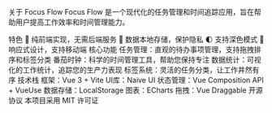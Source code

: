 关于 Focus Flow
Focus Flow 是一个现代化的任务管理和时间追踪应用，旨在帮助用户提高工作效率和时间管理能力。

特色
🚀 纯前端实现，无需后端服务
💾 数据本地存储，保护隐私
🌓 支持深色模式
📱 响应式设计，支持移动端
核心功能
任务管理：直观的待办事项管理，支持拖拽排序和标签分类
番茄时钟：科学的时间管理工具，帮助您保持专注
数据统计：可视化的工作统计，追踪您的生产力表现
标签系统：灵活的任务分类，让工作井然有序
技术栈
框架：Vue 3 + Vite
UI库：Naive UI
状态管理：Vue Composition API + VueUse
数据存储：LocalStorage
图表：ECharts
拖拽：Vue Draggable
开源协议
本项目采用 MIT 许可证
